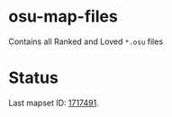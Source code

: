 # osu-map-files

Contains all Ranked and Loved `*.osu` files

# Status

Last mapset ID: [1717491](https://osu.ppy.sh/beatmapsets/1717491).
